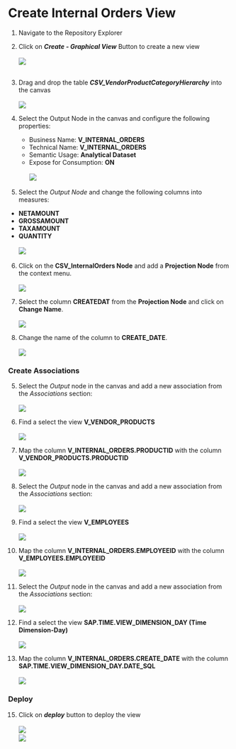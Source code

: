 # Create Internal Orders View

1. Navigate to the Repository Explorer
2. Click on <b><i>Create - Graphical View</i></b> Button to create a new view
  <br><br>![](/exercises/ex1/images/create_in_repository_explorer.png)<br><br>
3. Drag and drop the table <b><i>CSV_VendorProductCategoryHierarchy</i></b> into the canvas
  <br><br>![](../images/create_internal_orders_ads_01a.png)
4. Select the Output Node in the canvas and configure the following properties:
    - Business Name: <b>V_INTERNAL_ORDERS</b>
    - Technical Name: <b>V_INTERNAL_ORDERS</b>
    - Semantic Usage: <b>Analytical Dataset</b>
    - Expose for Consumption: <b>ON</b>
    <br><br>![](../images/create_internal_orders_ads_02.png)

5. Select the <i>Output Node</i> and change the following columns into measures:<b>
  - NETAMOUNT
  - GROSSAMOUNT
  - TAXAMOUNT
  - QUANTITY</b>
  <br><br>![](../images/create_internal_orders_ads_02a.png)

6. Click on the **CSV_InternalOrders Node** and add a **Projection Node** from the context menu.
  <br><br>![](../images/create_internal_orders_ads_03.png)
  
7. Select the column **CREATEDAT** from the **Projection Node** and click on **Change Name**.
  <br><br>![](../images/create_internal_orders_ads_04.png)

8. Change the name of the column to **CREATE_DATE**.
  <br><br>![](../images/create_internal_orders_ads_05.png)

### Create Associations
5. Select the <i>Output</i> node in the canvas and add a new association from the <i>Associations</i> section: 
<br><br>![](../images/create_internal_orders_association_01.png)
6. Find a select the view <b>V_VENDOR_PRODUCTS</b>
<br><br>![](../images/create_internal_orders_association_02.png)

7. Map the column <b>V_INTERNAL_ORDERS.PRODUCTID</b> with the column <b>V_VENDOR_PRODUCTS.PRODUCTID</b>
<br><br>![](../images/create_internal_orders_association_03.png)

8. Select the <i>Output</i> node in the canvas and add a new association from the <i>Associations</i> section: 
<br><br>![](../images/create_internal_orders_association_04.png)

9. Find a select the view <b>V_EMPLOYEES</b>
<br><br>![](../images/create_internal_orders_association_06.png)

10. Map the column <b>V_INTERNAL_ORDERS.EMPLOYEEID</b> with the column <b>V_EMPLOYEES.EMPLOYEEID</b>
<br><br>![](../images/create_internal_orders_association_06.png)

11. Select the <i>Output</i> node in the canvas and add a new association from the <i>Associations</i> section: 
<br><br>![](../images/create_internal_orders_association_07.png)

12. Find a select the view <b>SAP.TIME.VIEW_DIMENSION_DAY (Time Dimension-Day)</b>
<br><br>![](../images/create_internal_orders_association_08.png)

13. Map the column <b>V_INTERNAL_ORDERS.CREATE_DATE</b> with the column <b>SAP.TIME.VIEW_DIMENSION_DAY.DATE_SQL</b>
<br><br>![](../images/create_internal_orders_association_09.png)


### Deploy
15. Click on <b><i>deploy</i></b> button to deploy the view
<br><br>![](/exercises/ex4/images/create_internal_orders_ads_29.png)
<br>![](/exercises/ex4/images/create_internal_orders_ads_30.png)
